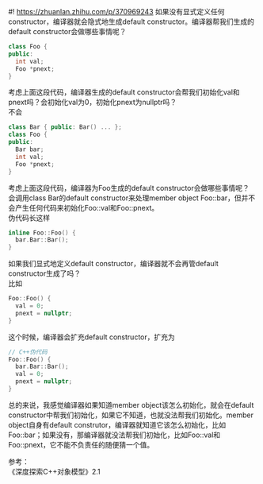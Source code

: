 #! https://zhuanlan.zhihu.com/p/370969243
如果没有显式定义任何constructor，编译器就会隐式地生成default constructor。编译器帮我们生成的default constructor会做哪些事情呢？  
```cpp
class Foo {
public:
  int val;
  Foo *pnext;
}
```
考虑上面这段代码，编译器生成的default constructor会帮我们初始化val和pnext吗？会初始化val为0，初始化pnext为nullptr吗？  
不会   

```cpp
class Bar { public: Bar() ... };
class Foo {
public:
  Bar bar;
  int val;
  Foo *pnext;
}
```
考虑上面这段代码，编译器为Foo生成的default constructor会做哪些事情呢？  
会调用class Bar的default constructor来处理member object Foo::bar，但并不会产生任何代码来初始化Foo::val和Foo::pnext。  
伪代码长这样
```cpp
inline Foo::Foo() {
  bar.Bar::Bar();
}
```

如果我们显式地定义default constructor，编译器就不会再管default constructor生成了吗？  
比如
```cpp
Foo::Foo() {
  val = 0;
  pnext = nullptr;
}
```
这个时候，编译器会扩充default constructor，扩充为
```cpp
// C++伪代码
Foo::Foo() {
  bar.Bar::Bar();
  val = 0;
  pnext = nullptr;
}
```
总的来说，我感觉编译器如果知道member object该怎么初始化，就会在default constructor中帮我们初始化，如果它不知道，也就没法帮我们初始化。member object自身有default construtor，编译器就知道它该怎么初始化，比如Foo::bar；如果没有，那编译器就没法帮我们初始化，比如Foo::val和Foo::pnext，它不能不负责任的随便猜一个值。  

参考：  
《深度探索C++对象模型》2.1